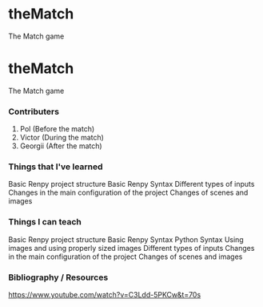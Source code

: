 # theMatch
The Match game

# theMatch
The Match game

### Contributers

1. Pol (Before the match)
2. Victor (During the match)
3. Georgii (After the match)

### Things that I've learned

Basic Renpy project structure
Basic Renpy Syntax
Different types of inputs
Changes in the main configuration of the project
Changes of scenes and images

### Things I can teach

Basic Renpy project structure
Basic Renpy Syntax
Python Syntax
Using images and using properly sized images
Different types of inputs
Changes in the main configuration of the project
Changes of scenes and images

### Bibliography / Resources
https://www.youtube.com/watch?v=C3Ldd-5PKCw&t=70s
